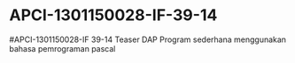 # APCI-1301150028-IF-39-14
#APCI-1301150028-IF 39-14 Teaser DAP  Program sederhana menggunakan bahasa pemrograman pascal 
